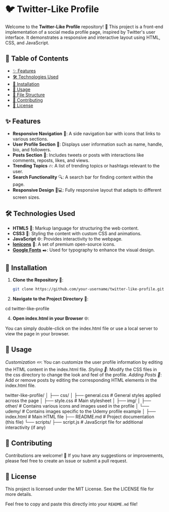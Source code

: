 # 🐦 Twitter-Like Profile

Welcome to the **Twitter-Like Profile** repository! 🎉 This project is a front-end implementation of a social media profile page, inspired by Twitter's user interface. It demonstrates a responsive and interactive layout using HTML, CSS, and JavaScript.

## 📑 Table of Contents

- [✨ Features](#-features)
- [🛠️ Technologies Used](#-technologies-used)
- [🚀 Installation](#-installation)
- [📌 Usage](#-usage)
- [📁 File Structure](#-file-structure)
- [🤝 Contributing](#-contributing)
- [📜 License](#-license)

## ✨ Features

- **Responsive Navigation** 🧭: A side navigation bar with icons that links to various sections.
- **User Profile Section** 👤: Displays user information such as name, handle, bio, and followers.
- **Posts Section** 📝: Includes tweets or posts with interactions like comments, reposts, likes, and views.
- **Trending Topics** 🔥: A list of trending topics or hashtags relevant to the user.
- **Search Functionality** 🔍: A search bar for finding content within the page.
- **Responsive Design** 📱💻: Fully responsive layout that adapts to different screen sizes.

## 🛠️ Technologies Used

- **HTML5** 📄: Markup language for structuring the web content.
- **CSS3** 🎨: Styling the content with custom CSS and animations.
- **JavaScript** ⚙️: Provides interactivity to the webpage.
- **[Ionicons](https://ionicons.com/)** 💎: A set of premium open-source icons.
- **[Google Fonts](https://fonts.google.com/)** ✒️: Used for typography to enhance the visual design.

## 🚀 Installation

1. **Clone the Repository** 📂:
   ```bash
   git clone https://github.com/your-username/twitter-like-profile.git

2. **Navigate to the Project Directory** 📁:

cd twitter-like-profile

4. **Open index.html in your Browser** 🌐:

You can simply double-click on the index.html file or use a local server to view the page in your browser.

## 📌 Usage

 *Customization ✏️*: You can customize the user profile information by editing the HTML content in the index.html file.
*Styling 🎨*: Modify the CSS files in the css directory to change the look and feel of the profile.
*Adding Posts 📝*: Add or remove posts by editing the corresponding HTML elements in the index.html file.

twitter-like-profile/
│
├── css/
│   ├── general.css          # General styles applied across the page
│   ├── style.css            # Main stylesheet
│
├── img/
│   ├── other/               # Contains various icons and images used in the profile
│   └── udemy/               # Contains images specific to the Udemy profile example
│
├── index.html               # Main HTML file
├── README.md                # Project documentation (this file)
└── scripts/
    ├── script.js            # JavaScript file for additional interactivity (if any)

## 🤝 Contributing

Contributions are welcome! 🙌 If you have any suggestions or improvements, please feel free to create an issue or submit a pull request.

## 📜 License
This project is licensed under the MIT License. See the LICENSE file for more details.

Feel free to copy and paste this directly into your `README.md` file!






